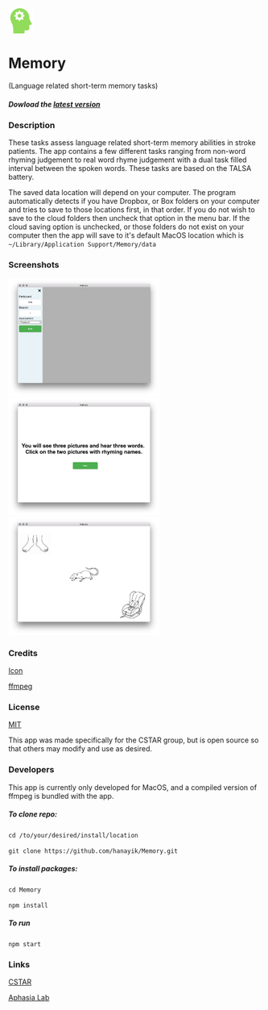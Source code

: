 <img src="./icon.png" width="50" height="50" />

# Memory

(Language related short-term memory tasks)

##### Dowload the [latest version](https://github.com/hanayik/Memory/releases/latest)

### Description
These tasks assess language related short-term memory abilities in stroke patients. The app contains a few different tasks ranging from non-word rhyming judgement to real word rhyme judgement with a dual task filled interval between the spoken words. These tasks are based on the TALSA battery.  

The saved data location will depend on your computer. The program automatically detects if you have Dropbox, or Box folders on your computer and tries to save to those locations first, in that order. If you do not wish to save to the cloud folders then uncheck that option in the menu bar. If the cloud saving option is unchecked, or those folders do not exist on your computer then the app will save to it's default MacOS location which is ``` ~/Library/Application Support/Memory/data ```


  

### Screenshots
<img src="./gh-screenshots/1.png" width="300" height=auto />

<img src="./gh-screenshots/2.png" width="300" height=auto />

<img src="./gh-screenshots/3.png" width="300" height=auto />


### Credits
[Icon](http://www.flaticon.com/authors/freepik)

[ffmpeg](https://www.ffmpeg.org/)

### License
[MIT](https://github.com/hanayik/Memory/blob/master/LICENSE)

This app was made specifically for the CSTAR group, but is open source so that others may modify and use as desired.

### Developers
This app is currently only developed for MacOS, and a compiled version of ffmpeg is bundled with the app. 

##### To clone repo:

``` cd /to/your/desired/install/location ```

``` git clone https://github.com/hanayik/Memory.git ```

##### To install packages:

``` cd Memory ```

``` npm install ```

##### To run

``` npm start ```


### Links
[CSTAR](https://cstar.sc.edu/)

[Aphasia Lab](https://web.asph.sc.edu/aphasia/)

